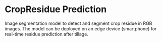 # CropResidue Prediction

Image segmentation model to detect and segment crop residue in RGB images. The model can be deployed on an edge device (smartphone) for real-time residue prediction after tillage.
